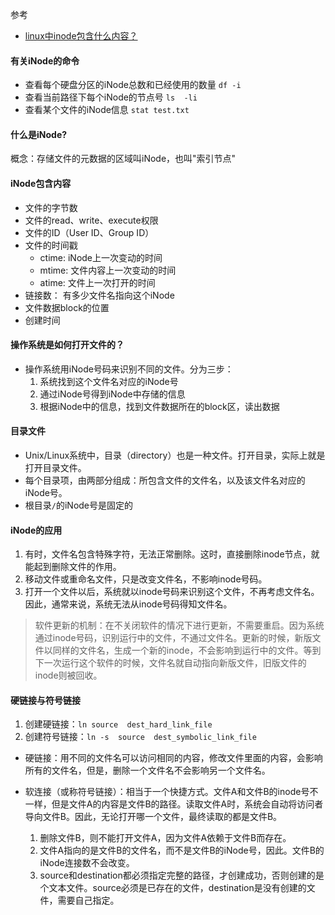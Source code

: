 参考
- [linux中inode包含什么内容？](https://mp.weixin.qq.com/s/u9t6QtYCRJAJVpEgxC8t0Q)


#### 有关iNode的命令
- 查看每个硬盘分区的iNode总数和已经使用的数量 `df -i`
- 查看当前路径下每个iNode的节点号  `ls  -li`
- 查看某个文件的iNode信息  `stat test.txt`


#### 什么是iNode?
概念：存储文件的元数据的区域叫iNode，也叫"索引节点"


#### iNode包含内容
- 文件的字节数
- 文件的read、write、execute权限
- 文件的ID（User ID、Group ID）
- 文件的时间戳
   - ctime:  iNode上一次变动的时间
   - mtime:  文件内容上一次变动的时间
    - atime:  文件上一次打开的时间
- 链接数： 有多少文件名指向这个iNode
- 文件数据block的位置
- 创建时间


#### 操作系统是如何打开文件的？
- 操作系统用iNode号码来识别不同的文件。分为三步：
  1.  系统找到这个文件名对应的iNode号
  2. 通过iNode号得到iNode中存储的信息
  3. 根据iNode中的信息，找到文件数据所在的block区，读出数据


#### 目录文件
- Unix/Linux系统中，目录（directory）也是一种文件。打开目录，实际上就是打开目录文件。
- 每个目录项，由两部分组成：所包含文件的文件名，以及该文件名对应的iNode号。
- 根目录`/`的iNode号是固定的


#### iNode的应用
1. 有时，文件名包含特殊字符，无法正常删除。这时，直接删除inode节点，就能起到删除文件的作用。
2. 移动文件或重命名文件，只是改变文件名，不影响inode号码。
3. 打开一个文件以后，系统就以inode号码来识别这个文件，不再考虑文件名。因此，通常来说，系统无法从inode号码得知文件名。

> 软件更新的机制：在不关闭软件的情况下进行更新，不需要重启。因为系统通过inode号码，识别运行中的文件，不通过文件名。更新的时候，新版文件以同样的文件名，生成一个新的inode，不会影响到运行中的文件。等到下一次运行这个软件的时候，文件名就自动指向新版文件，旧版文件的inode则被回收。


#### 硬链接与符号链接
1. 创建硬链接：`ln source  dest_hard_link_file`
2. 创建符号链接：`ln -s  source  dest_symbolic_link_file`

- 硬链接：用不同的文件名可以访问相同的内容，修改文件里面的内容，会影响所有的文件名，但是，删除一个文件名不会影响另一个文件名。
- 软连接（或称符号链接）：相当于一个快捷方式。文件A和文件B的inode号不一样，但是文件A的内容是文件B的路径。读取文件A时，系统会自动将访问者导向文件B。因此，无论打开哪一个文件，最终读取的都是文件B。

  1. 删除文件B，则不能打开文件A，因为文件A依赖于文件B而存在。
  2. 文件A指向的是文件B的文件名，而不是文件B的iNode号，因此。文件B的iNode连接数不会改变。
  3. source和destination都必须指定完整的路径，才创建成功，否则创建的是个文本文件。source必须是已存在的文件，destination是没有创建的文件，需要自己指定。

